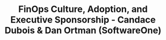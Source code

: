---
title: FinOps Culture, Adoption, and Executive Sponsorship - Candace Dubois & Dan Ortman (SoftwareOne)
description: Candace Dubois and Dan Ortman of SoftwareOne shared statistics from over three years of delivering Cloud Governance and Cloud FinOps Maturity assessments to our customers, as well as the 5 Cs of FinOps to help you define and/or maintain a successful FinOps Practice.
date-added: Nov 2022
type: Video
source: Foundation Contribution
label: FinOps X
link: https://www.youtube.com/watch?v=LR_JtYCPlug
framework-capabilities:
  - capability_education-enablement
  - capability_decision-accountability-structure
  - capability_establish-finops-culture
framework-persona:
  - finance
  - executive
framework-maturity:
  - crawl
  - walk
cloud-provider:
  - AWS
permalink: /resources/not-here/
weight: 30
listing: true
---